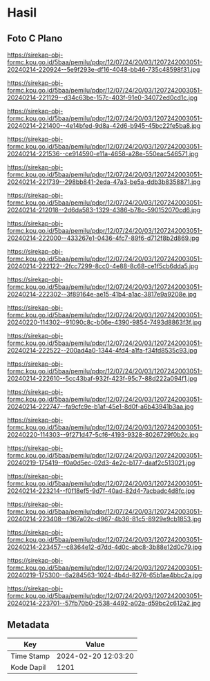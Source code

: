 # Hasil

## Foto C Plano

https://sirekap-obj-formc.kpu.go.id/5baa/pemilu/pdpr/12/07/24/20/03/1207242003051-20240214-220924--5e9f293e-df16-4048-bb46-735c48598f31.jpg

https://sirekap-obj-formc.kpu.go.id/5baa/pemilu/pdpr/12/07/24/20/03/1207242003051-20240214-221129--d34c63be-157c-403f-91e0-34072ed0cd1c.jpg

https://sirekap-obj-formc.kpu.go.id/5baa/pemilu/pdpr/12/07/24/20/03/1207242003051-20240214-221400--4e14bfed-9d8a-42d6-b945-45bc22fe5ba8.jpg

https://sirekap-obj-formc.kpu.go.id/5baa/pemilu/pdpr/12/07/24/20/03/1207242003051-20240214-221536--ce914590-e11a-4658-a28e-550eac546571.jpg

https://sirekap-obj-formc.kpu.go.id/5baa/pemilu/pdpr/12/07/24/20/03/1207242003051-20240214-221739--298bb841-2eda-47a3-be5a-ddb3b8358871.jpg

https://sirekap-obj-formc.kpu.go.id/5baa/pemilu/pdpr/12/07/24/20/03/1207242003051-20240214-212018--2d6da583-1329-4386-b78c-590152070cd6.jpg

https://sirekap-obj-formc.kpu.go.id/5baa/pemilu/pdpr/12/07/24/20/03/1207242003051-20240214-222000--433267e1-0436-4fc7-89f6-d712f8b2d869.jpg

https://sirekap-obj-formc.kpu.go.id/5baa/pemilu/pdpr/12/07/24/20/03/1207242003051-20240214-222122--2fcc7299-8cc0-4e88-8c68-ce1f5cb6dda5.jpg

https://sirekap-obj-formc.kpu.go.id/5baa/pemilu/pdpr/12/07/24/20/03/1207242003051-20240214-222302--3f89164e-ae15-41b4-a1ac-3817e9a9208e.jpg

https://sirekap-obj-formc.kpu.go.id/5baa/pemilu/pdpr/12/07/24/20/03/1207242003051-20240220-114302--91090c8c-b06e-4390-9854-7493d8863f3f.jpg

https://sirekap-obj-formc.kpu.go.id/5baa/pemilu/pdpr/12/07/24/20/03/1207242003051-20240214-222522--200ad4a0-1344-4fd4-a1fa-f34fd8535c93.jpg

https://sirekap-obj-formc.kpu.go.id/5baa/pemilu/pdpr/12/07/24/20/03/1207242003051-20240214-222610--5cc43baf-932f-423f-95c7-88d222a094f1.jpg

https://sirekap-obj-formc.kpu.go.id/5baa/pemilu/pdpr/12/07/24/20/03/1207242003051-20240214-222747--fa9cfc9e-b1af-45e1-8d0f-a6b43941b3aa.jpg

https://sirekap-obj-formc.kpu.go.id/5baa/pemilu/pdpr/12/07/24/20/03/1207242003051-20240220-114303--9f271d47-5cf6-4193-9328-8026729f0b2c.jpg

https://sirekap-obj-formc.kpu.go.id/5baa/pemilu/pdpr/12/07/24/20/03/1207242003051-20240219-175419--f0a0d5ec-02d3-4e2c-b177-daaf2c513021.jpg

https://sirekap-obj-formc.kpu.go.id/5baa/pemilu/pdpr/12/07/24/20/03/1207242003051-20240214-223214--f0f18ef5-9d7f-40ad-82d4-7acbadc4d8fc.jpg

https://sirekap-obj-formc.kpu.go.id/5baa/pemilu/pdpr/12/07/24/20/03/1207242003051-20240214-223408--f367a02c-d967-4b36-81c5-8929e9cb1853.jpg

https://sirekap-obj-formc.kpu.go.id/5baa/pemilu/pdpr/12/07/24/20/03/1207242003051-20240214-223457--c8364e12-d7dd-4d0c-abc8-3b88e12d0c79.jpg

https://sirekap-obj-formc.kpu.go.id/5baa/pemilu/pdpr/12/07/24/20/03/1207242003051-20240219-175300--6a284563-1024-4b4d-8276-65b1ae4bbc2a.jpg

https://sirekap-obj-formc.kpu.go.id/5baa/pemilu/pdpr/12/07/24/20/03/1207242003051-20240214-223701--57fb70b0-2538-4492-a02a-d59bc2c612a2.jpg


## Metadata

| Key        | Value               |
| ---------- | ------------------- |
| Time Stamp | 2024-02-20 12:03:20 |
| Kode Dapil | 1201                |



